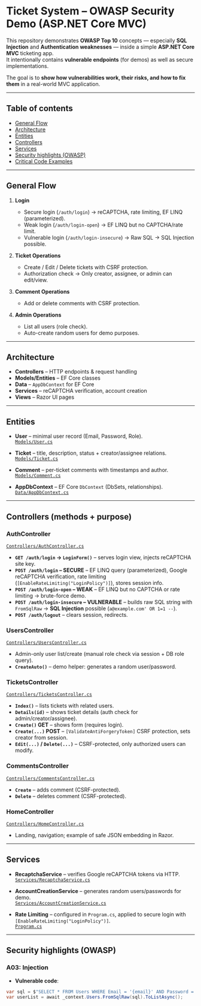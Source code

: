 # Ticket System – OWASP Security Demo (ASP.NET Core MVC)

This repository demonstrates **OWASP Top 10** concepts — especially **SQL Injection** and **Authentication weaknesses** — inside a simple **ASP.NET Core MVC** ticketing app.  
It intentionally contains **vulnerable endpoints** (for demos) as well as secure implementations.

The goal is to **show how vulnerabilities work, their risks, and how to fix them** in a real-world MVC application.

---

## Table of contents

- [General Flow](#general-flow)
- [Architecture](#architecture)
- [Entities](#entities-short--links)
- [Controllers](#controllers-methods--purpose)
- [Services](#services)
- [Security highlights (OWASP)](#security-highlights-owasp)
- [Critical Code Examples](#critical-code-examples)

---

## General Flow

1. **Login**
   - Secure login (`/auth/login`) → reCAPTCHA, rate limiting, EF LINQ (parameterized).
   - Weak login (`/auth/login-open`) → EF LINQ but no CAPTCHA/rate limit.
   - Vulnerable login (`/auth/login-insecure`) → Raw SQL → SQL Injection possible.
   
2. **Ticket Operations**
   - Create / Edit / Delete tickets with CSRF protection.
   - Authorization check → Only creator, assignee, or admin can edit/view.

3. **Comment Operations**
   - Add or delete comments with CSRF protection.

4. **Admin Operations**
   - List all users (role check).
   - Auto-create random users for demo purposes.

---

## Architecture

- **Controllers** – HTTP endpoints & request handling  
- **Models/Entities** – EF Core classes  
- **Data** – `AppDbContext` for EF Core  
- **Services** – reCAPTCHA verification, account creation  
- **Views** – Razor UI pages

---

## Entities 

- **User** – minimal user record (Email, Password, Role).  
  [`Models/User.cs`](TicketSystem/Models/User.cs)

- **Ticket** – title, description, status + creator/assignee relations.  
  [`Models/Ticket.cs`](TicketSystem/Models/Ticket.cs)

- **Comment** – per-ticket comments with timestamps and author.  
  [`Models/Comment.cs`](TicketSystem/Models/Comment.cs)

- **AppDbContext** – EF Core `DbContext` (DbSets, relationships).  
  [`Data/AppDbContext.cs`](TicketSystem/Data/AppDbContext.cs)

---

## Controllers (methods + purpose)

### AuthController
[`Controllers/AuthController.cs`](TicketSystem/Controllers/AuthController.cs)

- **`GET /auth/login` → `LoginForm()`** – serves login view, injects reCAPTCHA site key.
- **`POST /auth/login` – SECURE** – EF LINQ query (parameterized), Google reCAPTCHA verification, rate limiting (`[EnableRateLimiting("LoginPolicy")]`), stores session info.
- **`POST /auth/login-open` – WEAK** – EF LINQ but no CAPTCHA or rate limiting → brute-force demo.
- **`POST /auth/login-insecure` – VULNERABLE** – builds raw SQL string with `FromSqlRaw` → **SQL Injection** possible (`a@example.com' OR 1=1 --`).
- **`POST /auth/logout`** – clears session, redirects.

### UsersController
[`Controllers/UsersController.cs`](TicketSystem/Controllers/UsersController.cs)

- Admin-only user list/create (manual role check via session + DB role query).
- **`CreateAuto()`** – demo helper: generates a random user/password.

### TicketsController
[`Controllers/TicketsController.cs`](TicketSystem/Controllers/TicketsController.cs)

- **`Index()`** – lists tickets with related users.
- **`Details(id)`** – shows ticket details (auth check for admin/creator/assignee).
- **`Create()` GET** – shows form (requires login).
- **`Create(...)` POST** – `[ValidateAntiForgeryToken]` CSRF protection, sets creator from session.
- **`Edit(...)` / `Delete(...)`** – CSRF-protected, only authorized users can modify.

### CommentsController
[`Controllers/CommentsController.cs`](TicketSystem/Controllers/CommentsController.cs)

- **`Create`** – adds comment (CSRF-protected).
- **`Delete`** – deletes comment (CSRF-protected).

### HomeController
[`Controllers/HomeController.cs`](TicketSystem/Controllers/HomeController.cs)

- Landing, navigation; example of safe JSON embedding in Razor.

---

## Services

- **RecaptchaService** – verifies Google reCAPTCHA tokens via HTTP.  
  [`Services/RecaptchaService.cs`](TicketSystem/Services/RecaptchaService.cs)

- **AccountCreationService** – generates random users/passwords for demo.  
  [`Services/AccountCreationService.cs`](TicketSystem/Services/AccountCreationService.cs)

- **Rate Limiting** – configured in `Program.cs`, applied to secure login with `[EnableRateLimiting("LoginPolicy")]`.  
  [`Program.cs`](TicketSystem/Program.cs)

---

## Security highlights (OWASP)

### **A03: Injection**
- **Vulnerable code**:
```csharp
var sql = $"SELECT * FROM Users WHERE Email = '{email}' AND Password = '{password}'";
var userList = await _context.Users.FromSqlRaw(sql).ToListAsync();
